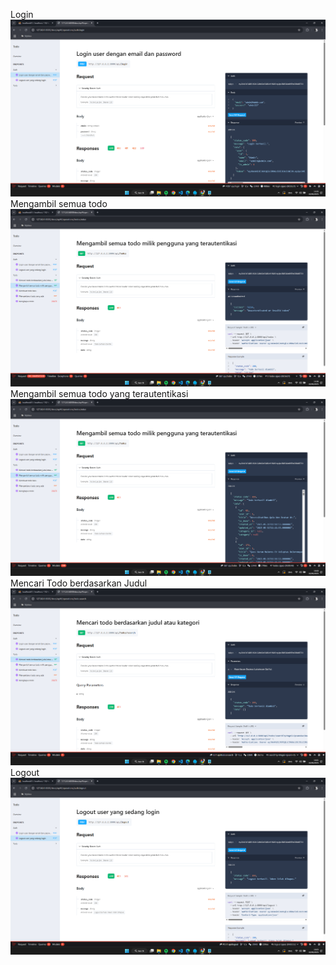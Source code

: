Login
![alt text](image-10.png)
Mengambil semua todo
![alt text](image-11.png)
Mengambil semua todo yang terautentikasi
![alt text](image-12.png)
Mencari Todo berdasarkan Judul
![alt text](image-13.png)
Logout
![alt text](image-14.png)